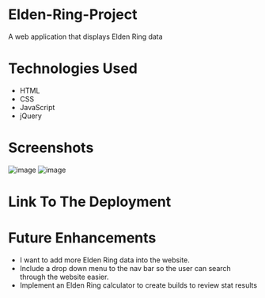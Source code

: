 # Elden-Ring-Project
A web application that displays Elden Ring data
# Technologies Used
- HTML
- CSS
- JavaScript
- jQuery
# Screenshots
![image](https://i.imgur.com/KtxAIH2.png)
![image](https://imgur.com/lW6KHje)
# Link To The Deployment
# Future Enhancements
- I want to add more Elden Ring data into the website.
- Include a drop down menu to the nav bar so the user can search through the website easier.
- Implement an Elden Ring calculator to create builds to review stat results 
